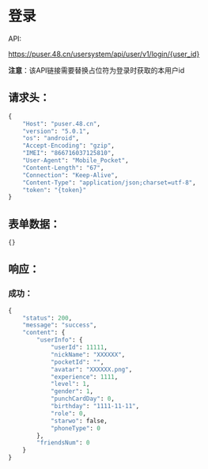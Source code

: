 # 登录

API:

https://puser.48.cn/usersystem/api/user/v1/login/{user_id}

**注意**：该API链接需要替换占位符为登录时获取的本用户id

## 请求头：
```python
{
    "Host": "puser.48.cn",
    "version": "5.0.1",
    "os": "android",
    "Accept-Encoding": "gzip",
    "IMEI": "866716037125810",
    "User-Agent": "Mobile_Pocket",
    "Content-Length": "67",
    "Connection": "Keep-Alive",
    "Content-Type": "application/json;charset=utf-8",
    "token": "{token}"
}
```

## 表单数据：
```python
{}
```

## 响应：

### 成功：
```python
{
	"status": 200,
	"message": "success",
	"content": {
		"userInfo": {
			"userId": 11111,
			"nickName": "XXXXXX",
			"pocketId": "",
			"avatar": "XXXXXX.png",
			"experience": 1111,
			"level": 1,
			"gender": 1,
			"punchCardDay": 0,
			"birthday": "1111-11-11",
			"role": 0,
			"starwo": false,
			"phoneType": 0
		},
		"friendsNum": 0
	}
}
```
